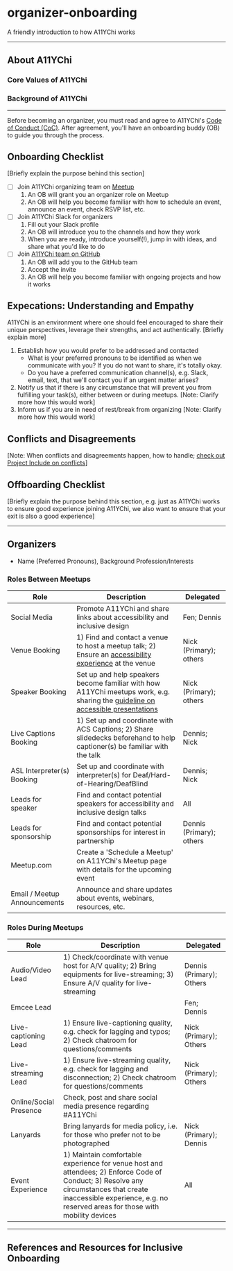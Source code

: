 # organizer-onboarding
A friendly introduction to how A11YChi works

---

## About A11YChi

### Core Values of A11YChi

### Background of A11YChi

---
Before becoming an organizer, you must read and agree to A11YChi's [Code of Conduct (CoC)](https://github.com/A11YChi/Code-of-Conduct). After agreement, you'll have an onboarding buddy (OB) to guide you through the process.

## Onboarding Checklist

[Briefly explain the purpose behind this section]

- [ ] Join A11YChi organizing team on [Meetup](https://www.meetup.com/a11ychi)
    1. An OB will grant you an organizer role on Meetup
    2. An OB will help you become familiar with how to schedule an event, announce an event, check RSVP list, etc.
- [ ] Join A11YChi Slack for organizers
    1. Fill out your Slack profile
    2. An OB will introduce you to the channels and how they work
    3. When you are ready, introduce yourself(!), jump in with ideas, and share what you'd like to do
- [ ] Join [A11YChi team on GitHub](https://github.com/A11YChi)
    1. An OB will add you to the GitHub team
    2. Accept the invite
    3. An OB will help you become familiar with ongoing projects and how it works

## Expecations: Understanding and Empathy

A11YChi is an environment where one should feel encouraged to share their unique perspectives, leverage their strengths, and act authentically. [Briefly explain more]

1. Establish how you would prefer to be addressed and contacted
    - What is your preferred pronouns to be identified as when we communicate with you? If you do not want to share, it's totally okay.
    - Do you have a preferred communication channel(s), e.g. Slack, email, text, that we'll contact you if an urgent matter arises?
2. Notify us that if there is any circumstance that will prevent you from fulfilling your task(s), either between or during meetups. [Note: Clarify more how this would work]
3. Inform us if you are in need of rest/break from organizing [Note: Clarify more how this would work]

## Conflicts and Disagreements

[Note: When conflicts and disagreements happen, how to handle; [check out Project Include on conflicts](http://projectinclude.org/resolving_conflicts)]

## Offboarding Checklist 

[Briefly explain the purpose behind this section, e.g. just as A11YChi works to ensure good experience joining A11YChi, we also want to ensure that your exit is also a good experience]

---

## Organizers

- Name (Preferred Pronouns), Background Profession/Interests

### Roles Between Meetups

| Role                         | Description                                                                                                                    | Delegated                |
|------------------------------|--------------------------------------------------------------------------------------------------------------------------------|--------------------------|
| Social Media                 | Promote A11YChi and share links about accessibility and inclusive design                                                       | Fen; Dennis              |
| Venue Booking                | 1) Find and contact a venue to host a meetup talk; 2) Ensure an [accessibility experience](https://github.com/A11YChi/Venue-Checklist) at the venue | Nick (Primary); others   |
| Speaker Booking              | Set up and help speakers become familiar with how A11YChi meetups work, e.g. sharing the [guideline on accessible presentations](https://github.com/A11YChi/A11Y-Presentations) | Nick (Primary); others   |
| Live Captions Booking        | 1) Set up and coordinate with ACS Captions; 2) Share slidedecks beforehand to help captioner(s) be familiar with the talk      | Dennis; Nick             |
| ASL Interpreter(s) Booking   | Set up and coordinate with interpreter(s) for Deaf/Hard-of-Hearing/DeafBlind                                                   | Dennis; Nick             |
| Leads for speaker            | Find and contact potential speakers for accessibility and inclusive design talks                                               | All                      |
| Leads for sponsorship        | Find and contact potential sponsorships for interest in partnership                                                            | Dennis (Primary); others |
| Meetup.com                   | Create a 'Schedule a Meetup' on A11YChi's Meetup page with details for the upcoming event                                      |                          |
| Email / Meetup Announcements | Announce and share updates about events, webinars, resources, etc.                                                             |                          |

### Roles During Meetups

| Role                         | Description                                                                                                                           | Delegated                |
|------------------------------|---------------------------------------------------------------------------------------------------------------------------------------|--------------------------|
| Audio/Video Lead             | 1) Check/coordinate with venue host for A/V quality; 2) Bring equipments for live-streaming; 3) Ensure A/V quality for live-streaming | Dennis (Primary); Others |
| Emcee Lead                   |                                                                                                                                       | Fen; Dennis              |
| Live-captioning Lead         | 1) Ensure live-captioning quality, e.g. check for lagging and typos; 2) Check chatroom for questions/comments                         | Nick (Primary); Others   |
| Live-streaming Lead          | 1) Ensure live-streaming quality, e.g. check for lagging and disconnection; 2) Check chatroom for questions/comments                  | Nick (Primary); Others   |
| Online/Social Presence       | Check, post and share social media presence regarding #A11YChi                                                                        |                          |
| Lanyards                     | Bring lanyards for media policy, i.e. for those who prefer not to be photographed                                                     | Nick (Primary); Dennis   |
| Event Experience             | 1) Maintain comfortable experience for venue host and attendees; 2) Enforce Code of Conduct; 3) Resolve any circumstances that create inaccessible experience, e.g. no reserved areas for those with mobility devices | All   |                                                  | Nick (Primary); Dennis   |


---

## References and Resources for Inclusive Onboarding